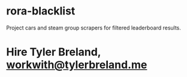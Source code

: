 # rora-blacklist
Project cars and steam group scrapers for filtered leaderboard results.

# Hire Tyler Breland, workwith@tylerbreland.me
